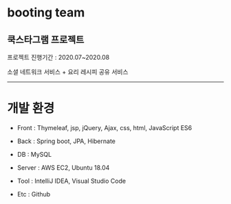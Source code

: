# booting team

## 쿡스타그램 프로젝트

프로젝트 진행기간 : 2020.07~2020.08

소셜 네트워크 서비스 + 요리 레시피 공유 서비스

-----------

# 개발 환경

* Front : Thymeleaf, jsp, jQuery, Ajax, css, html, JavaScript ES6

* Back : Spring boot, JPA, Hibernate

* DB : MySQL

* Server : AWS EC2, Ubuntu 18.04

* Tool : IntelliJ  IDEA, Visual Studio Code

* Etc : Github

